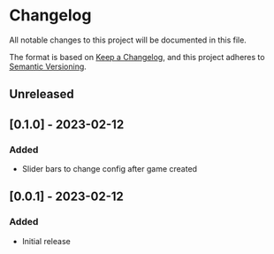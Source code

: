 # Changelog

All notable changes to this project will be documented in this file.

The format is based on [Keep a Changelog](https://keepachangelog.com/en/1.1.0/),
and this project adheres to [Semantic Versioning](https://semver.org/spec/v2.0.0.html).

## Unreleased

## [0.1.0] - 2023-02-12

### Added

-   Slider bars to change config after game created

## [0.0.1] - 2023-02-12

### Added

-   Initial release
